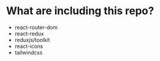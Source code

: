 # What are including this repo?

- react-router-dom
- react-redux
- reduxjs/toolkit
- react-icons
- tailwindcss
